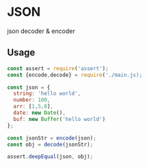# JSON
json decoder &amp; encoder


## Usage

```js
const assert = require('assert');
const {encode,decode} = require('./main.js);

const json = {
  string: 'hello world',
  number: 100,
  arr: [1,5,8],
  date: new Date(),
  buf: new Buffer('hello world')
};

const jsonStr = encode(json);
const obj = decode(jsonStr);

assert.deepEqual(json, obj);
```
